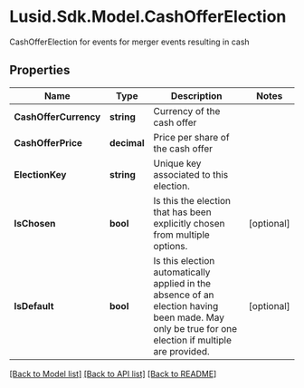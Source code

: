# Lusid.Sdk.Model.CashOfferElection
CashOfferElection for events for merger events resulting in cash

## Properties

Name | Type | Description | Notes
------------ | ------------- | ------------- | -------------
**CashOfferCurrency** | **string** | Currency of the cash offer | 
**CashOfferPrice** | **decimal** | Price per share of the cash offer | 
**ElectionKey** | **string** | Unique key associated to this election. | 
**IsChosen** | **bool** | Is this the election that has been explicitly chosen from multiple options. | [optional] 
**IsDefault** | **bool** | Is this election automatically applied in the absence of an election having been made.  May only be true for one election if multiple are provided. | [optional] 

[[Back to Model list]](../README.md#documentation-for-models) [[Back to API list]](../README.md#documentation-for-api-endpoints) [[Back to README]](../README.md)

